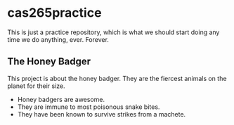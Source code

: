 # cas265practice
This is just a practice repository, which is what we should start doing any time we do anything, ever. Forever.

## The Honey Badger

This project is about the honey badger. They are the fiercest animals on the planet for their size.

* Honey badgers are awesome.
* They are immune to most poisonous snake bites.
* They have been known to survive strikes from a machete.


